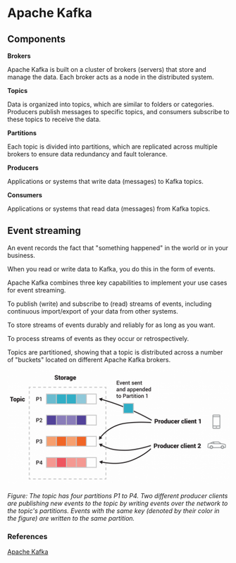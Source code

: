 # Apache Kafka

## Components

**Brokers**

Apache Kafka is built on a cluster of brokers (servers) that store and manage the data. Each broker acts as a node in the distributed system.

**Topics**

Data is organized into topics, which are similar to folders or categories. Producers publish messages to specific topics, and consumers subscribe to these topics to receive the data.

**Partitions**

Each topic is divided into partitions, which are replicated across multiple brokers to ensure data redundancy and fault tolerance.

**Producers**

Applications or systems that write data (messages) to Kafka topics.

**Consumers**

Applications or systems that read data (messages) from Kafka topics. 

## Event streaming

An event records the fact that "something happened" in the world or in your business.

When you read or write data to Kafka, you do this in the form of events.

Apache Kafka combines three key capabilities to implement your use cases for event streaming.

To publish (write) and subscribe to (read) streams of events, including continuous import/export of your data from other systems.

To store streams of events durably and reliably for as long as you want.

To process streams of events as they occur or retrospectively.

Topics are partitioned, showing that a topic is distributed across a number of "buckets" located on different Apache Kafka brokers.

![alt text](https://github.com/jylhakos/Data-Analysis-and-Visualizations/blob/main/Apache%20Kafka/kafka_event_streaming.png?raw=true)

*Figure: The topic has four partitions P1 to P4. Two different producer clients are publishing new events to the topic by writing events over the network to the topic's partitions. Events with the same key (denoted by their color in the figure) are written to the same partition.*
### References

[Apache Kafka](https://kafka.apache.org/)
